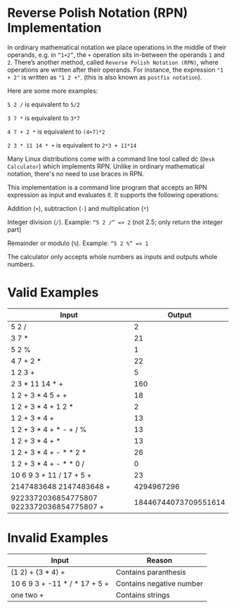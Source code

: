 # Reverse Polish Notation (RPN) Implementation

In ordinary mathematical notation we place operations in the middle of their operands, e.g. in `“1+2”`, the `+` operation sits in-between the operands `1` and `2`. There’s another method, called `Reverse Polish Notation (RPN)`, where operations are written after their operands. For instance, the expression `"1 + 2"` is written as `"1 2 +"`. (this is also known as `postfix notation`).

Here are some more examples:

`5 2 /` is equivalent to `5/2`

`3 7 *` is equivalent to `3*7`

`4 7 + 2 *` is equivalent to `(4+7)*2`

`2 3 * 11 14 * +` is equivalent to `2*3 + 11*14`


Many Linux distributions come with a command line tool called dc (`Desk Calculator`) which implements RPN. Unlike in ordinary mathematical notation, there's no need to use braces in RPN.

This implementation is a command line program that accepts an RPN expression as input and evaluates it. It supports the following operations:

Addition (`+`), subtraction (`-`) and multiplication (`*`)

Integer division (`/`). Example: `“5 2 /” => 2` (not 2.5; only return the integer part)

Remainder or modulo (`%`). Example: `“5 2 %” => 1`

The calculator only accepts whole numbers as inputs and outputs whole numbers.

# Valid Examples


| Input        | Output |
|--------------|--------|
 | 5 2 / | 2 |
 | 3 7 * | 21 |
 | 5 2 % | 1 |
 | 4 7 + 2 * | 22 |
 | 1 2 3 + | 5 |
 | 2 3 * 11 14 * + | 160 |
 | 1 2 + 3 * 4 5 + + | 18 |
 | 1 2 + 3 * 4 + 1 2 * | 2 |
 | 1 2 + 3 * 4 + | 13 |
 | 1 2 + 3 * 4 + * - + / % | 13 |
 | 1 2 + 3 * 4 + * | 13 |
 | 1 2 + 3 * 4 + - * * 2 *  | 26 |
 | 1 2 + 3 * 4 + - * * 0 /  | 0 |
 | 10 6 9 3 + 11 / 17 + 5 + | 23 |
 | 2147483648 2147483648 + | 4294967296 |
 | 9223372036854775807 9223372036854775807 + | 18446744073709551614 |

# Invalid Examples

| Input        | Reason |
|--------------|--------|
| (1 2) + (3 * 4) + | Contains paranthesis |
 | 10 6 9 3 + -11 * / * 17 + 5 + | Contains negative number |
 | one two + | Contains strings |